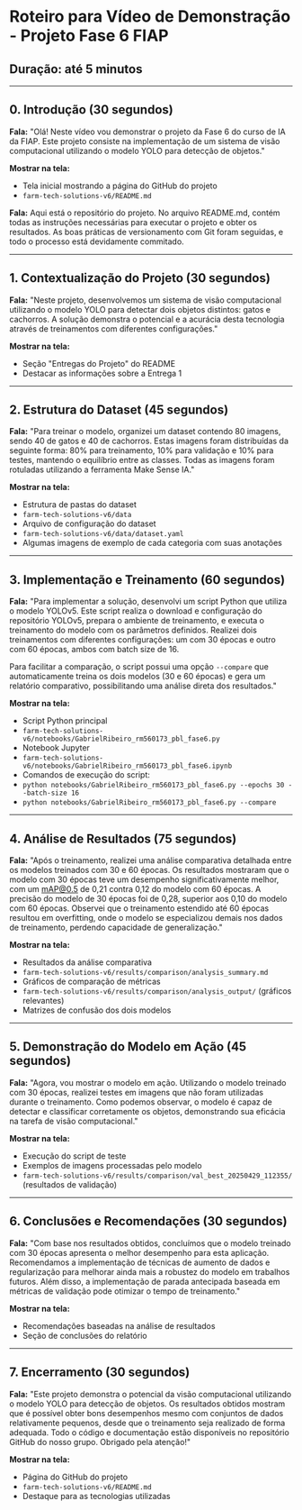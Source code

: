 # Roteiro para Vídeo de Demonstração - Projeto Fase 6 FIAP

## Duração: até 5 minutos

---

## 0. Introdução (30 segundos)

**Fala:**
"Olá! Neste vídeo vou demonstrar o projeto da Fase 6 do curso de IA da FIAP. Este projeto consiste na implementação de um sistema de visão computacional utilizando o modelo YOLO para detecção de objetos."

**Mostrar na tela:**

- Tela inicial mostrando a página do GitHub do projeto
- `farm-tech-solutions-v6/README.md`

**Fala:**
Aqui está o repositório do projeto. No arquivo README.md, contém todas as instruções necessárias para executar o projeto e obter os resultados. As boas práticas de versionamento com Git foram seguidas, e todo o processo está devidamente commitado.

---

## 1. Contextualização do Projeto (30 segundos)

**Fala:**
"Neste projeto, desenvolvemos um sistema de visão computacional utilizando o modelo YOLO para detectar dois objetos distintos: gatos e cachorros. A solução demonstra o potencial e a acurácia desta tecnologia através de treinamentos com diferentes configurações."

**Mostrar na tela:**

- Seção "Entregas do Projeto" do README
- Destacar as informações sobre a Entrega 1

---

## 2. Estrutura do Dataset (45 segundos)

**Fala:**
"Para treinar o modelo, organizei um dataset contendo 80 imagens, sendo 40 de gatos e 40 de cachorros. Estas imagens foram distribuídas da seguinte forma: 80% para treinamento, 10% para validação e 10% para testes, mantendo o equilíbrio entre as classes. Todas as imagens foram rotuladas utilizando a ferramenta Make Sense IA."

**Mostrar na tela:**

- Estrutura de pastas do dataset
- `farm-tech-solutions-v6/data`
- Arquivo de configuração do dataset
- `farm-tech-solutions-v6/data/dataset.yaml`
- Algumas imagens de exemplo de cada categoria com suas anotações

---

## 3. Implementação e Treinamento (60 segundos)

**Fala:**
"Para implementar a solução, desenvolvi um script Python que utiliza o modelo YOLOv5. Este script realiza o download e configuração do repositório YOLOv5, prepara o ambiente de treinamento, e executa o treinamento do modelo com os parâmetros definidos. Realizei dois treinamentos com diferentes configurações: um com 30 épocas e outro com 60 épocas, ambos com batch size de 16.

Para facilitar a comparação, o script possui uma opção `--compare` que automaticamente treina os dois modelos (30 e 60 épocas) e gera um relatório comparativo, possibilitando uma análise direta dos resultados."

**Mostrar na tela:**

- Script Python principal
- `farm-tech-solutions-v6/notebooks/GabrielRibeiro_rm560173_pbl_fase6.py`
- Notebook Jupyter
- `farm-tech-solutions-v6/notebooks/GabrielRibeiro_rm560173_pbl_fase6.ipynb`
- Comandos de execução do script:
- `python notebooks/GabrielRibeiro_rm560173_pbl_fase6.py --epochs 30 --batch-size 16`
- `python notebooks/GabrielRibeiro_rm560173_pbl_fase6.py --compare`

---

## 4. Análise de Resultados (75 segundos)

**Fala:**
"Após o treinamento, realizei uma análise comparativa detalhada entre os modelos treinados com 30 e 60 épocas. Os resultados mostraram que o modelo com 30 épocas teve um desempenho significativamente melhor, com um mAP@0.5 de 0,21 contra 0,12 do modelo com 60 épocas. A precisão do modelo de 30 épocas foi de 0,28, superior aos 0,10 do modelo com 60 épocas. Observei que o treinamento estendido até 60 épocas resultou em overfitting, onde o modelo se especializou demais nos dados de treinamento, perdendo capacidade de generalização."

**Mostrar na tela:**

- Resultados da análise comparativa
- `farm-tech-solutions-v6/results/comparison/analysis_summary.md`
- Gráficos de comparação de métricas
- `farm-tech-solutions-v6/results/comparison/analysis_output/` (gráficos relevantes)
- Matrizes de confusão dos dois modelos

---

## 5. Demonstração do Modelo em Ação (45 segundos)

**Fala:**
"Agora, vou mostrar o modelo em ação. Utilizando o modelo treinado com 30 épocas, realizei testes em imagens que não foram utilizadas durante o treinamento. Como podemos observar, o modelo é capaz de detectar e classificar corretamente os objetos, demonstrando sua eficácia na tarefa de visão computacional."

**Mostrar na tela:**

- Execução do script de teste
- Exemplos de imagens processadas pelo modelo
- `farm-tech-solutions-v6/results/comparison/val_best_20250429_112355/` (resultados de validação)

---

## 6. Conclusões e Recomendações (30 segundos)

**Fala:**
"Com base nos resultados obtidos, concluímos que o modelo treinado com 30 épocas apresenta o melhor desempenho para esta aplicação. Recomendamos a implementação de técnicas de aumento de dados e regularização para melhorar ainda mais a robustez do modelo em trabalhos futuros. Além disso, a implementação de parada antecipada baseada em métricas de validação pode otimizar o tempo de treinamento."

**Mostrar na tela:**

- Recomendações baseadas na análise de resultados
- Seção de conclusões do relatório

---

## 7. Encerramento (30 segundos)

**Fala:**
"Este projeto demonstra o potencial da visão computacional utilizando o modelo YOLO para detecção de objetos. Os resultados obtidos mostram que é possível obter bons desempenhos mesmo com conjuntos de dados relativamente pequenos, desde que o treinamento seja realizado de forma adequada. Todo o código e documentação estão disponíveis no repositório GitHub do nosso grupo. Obrigado pela atenção!"

**Mostrar na tela:**

- Página do GitHub do projeto
- `farm-tech-solutions-v6/README.md`
- Destaque para as tecnologias utilizadas
